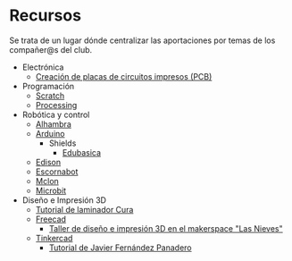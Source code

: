 # Recursos
Se trata de un lugar dónde centralizar las aportaciones por temas de los compañer@s del club.
* Electrónica
  * [Creación de placas de circuitos impresos (PCB)](/pcb/pcb.md)
* Programación
  * [Scratch](/scratch/scratch.md)
  * [Processing](/processing/processing.md)
* Robótica y control
  * [Alhambra](/alhambra/alhambra.md)
  * [Arduino](/arduino/arduino.md)
    * Shields
      * [Edubasica](/edubasica/edubasica.md)
  * [Edison](/edison/edison.md)
  * [Escornabot](/escornabot/escornabot.md)
  * [Mclon](/mclon/mclon.md)
  * [Microbit](/microbit/microbit.md)
* Diseño e Impresión 3D
  * [Tutorial de laminador Cura](https://m.all3dp.com/1/cura-tutorial-software-slicer-cura-3d/?__twitter_impression=true)
  * [Freecad](https://www.freecadweb.org/)
    * [Taller de diseño e impresión 3D en el makerspace "Las Nieves"](/talleres/27-11-18-Materiales-Taller-3D)
  * [Tinkercad](https://www.tinkercad.com)
    * [Tutorial de Javier Fernández Panadero](https://youtu.be/Tg0xClPGMP8)
